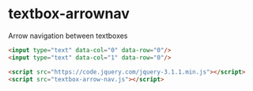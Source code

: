 # textbox-arrownav
Arrow navigation between textboxes

```html
<input type="text" data-col="0" data-row="0"/>
<input type="text" data-col="1" data-row="0"/>

<script src="https://code.jquery.com/jquery-3.1.1.min.js"></script>
<script src="textbox-arrow-nav.js"></script>
```
